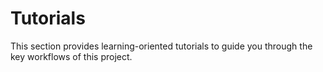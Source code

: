 # Tutorials

This section provides learning-oriented tutorials to guide you through the key workflows of this project.
